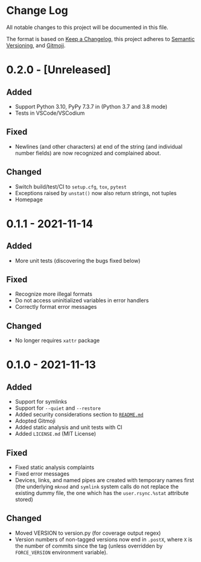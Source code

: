 # Change Log

All notable changes to this project will be documented in this file.

The format is based on [Keep a Changelog](https://keepachangelog.com/), this
project adheres to [Semantic Versioning](https://semver.org/), and
[Gitmoji](https://gitmoji.carloscuesta.me/).

# 0.2.0 - [Unreleased]

## Added

- Support Python 3.10, PyPy 7.3.7 in (Python 3.7 and 3.8 mode)
- Tests in VSCode/VSCodium

## Fixed

- Newlines (and other characters) at end of the string (and individual number
  fields) are now recognized and complained about.

## Changed

- Switch build/test/CI to `setup.cfg`, `tox`, `pytest`
- Exceptions raised by `unstat()` now also return strings, not tuples
- Homepage

# 0.1.1 - 2021-11-14

## Added

- More unit tests (discovering the bugs fixed below)

## Fixed

- Recognize more illegal formats
- Do not access uninitialized variables in error handlers
- Correctly format error messages

## Changed

- No longer requires `xattr` package

# 0.1.0 - 2021-11-13

## Added

- Support for symlinks
- Support for `--quiet` and `--restore`
- Added security considerations section to [`README.md`](./README.md)
- Adopted Gitmoji
- Added static analysis and unit tests with CI
- Added `LICENSE.md` (MIT License)

## Fixed

- Fixed static analysis complaints
- Fixed error messages
- Devices, links, and named pipes are created with temporary names first (the
  underlying `mknod` and `symlink` system calls do not replace the existing
  dummy file, the one which has the `user.rsync.%stat` attribute stored)

## Changed

- Moved VERSION to version.py (for coverage output regex)
- Version numbers of non-tagged versions now end in `.postX`, where `X` is the
  number of commits since the tag (unless overridden by `FORCE_VERSION`
  environment variable).
